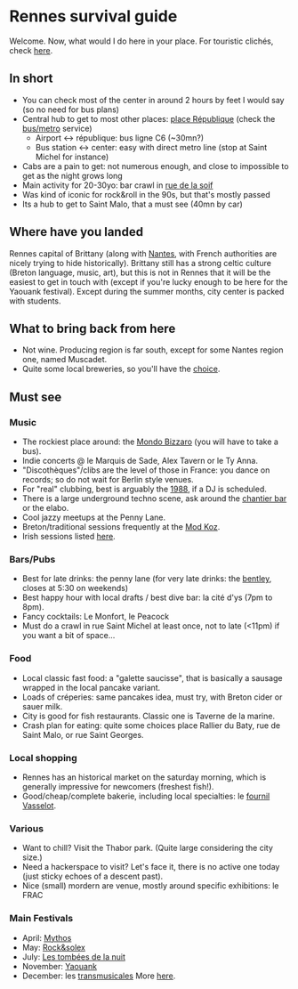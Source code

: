 # Rennes survival guide

Welcome. Now, what would I do here in your place.
For touristic clichés, check [here](https://www.brittanytourism.com/destinations/the-10-destinations/rennes-and-brittanys-historic-gateways/rennes/).

## In short

  - You can check most of the center in around 2 hours by feet I would say (so no need for bus plans)
  - Central hub to get to most other places: [place République](https://www.openstreetmap.org/#map=19/48.10965/-1.67918) (check the [bus/metro](https://www.star.fr/) service)
    - Airport <-> république: bus ligne C6 (~30mn?)
    - Bus station <-> center: easy with direct metro line (stop at Saint Michel for instance)
  - Cabs are a pain to get: not numerous enough, and close to impossible to get as the night grows long
  - Main activity for 20-30yo: bar crawl in [rue de la soif](https://www.tourisme-rennes.com/en/discover-rennes/history-rennes/drinkers-alley-rennes/)
  - Was kind of iconic for rock&roll in the 90s, but that's mostly passed
  - Its a hub to get to Saint Malo, that a must see (40mn by car)

## Where have you landed

Rennes capital of Brittany (along with [Nantes](https://en.wikipedia.org/wiki/Nantes), with French authorities are nicely trying to hide historically).
Brittany still has a strong celtic culture (Breton language, music, art), but this is not in Rennes that it will be the easiest to get in touch with (except if you're lucky enough to be here for the Yaouank festival). Except during the summer months, city center is packed with students.

## What to bring back from here
  - Not wine. Producing region is far south, except for some Nantes region one, named Muscadet.
  - Quite some local breweries, so you'll have the [choice](https://www.bieresbretonnes.fr/brasseries/).

## Must see

### Music
  - The rockiest place around: the [Mondo Bizzaro](https://mondobizarro.fr/) (you will have to take a bus).
  - Indie concerts @ le Marquis de Sade, Alex Tavern or le Ty Anna.
  - "Discothèques"/clibs are the level of those in France: you dance on records; so do not wait for Berlin style venues.
  - For "real" clubbing, best is arguably the [1988](https://www.1988liveclub.com/), if a DJ is scheduled.
  - There is a large underground techno scene, ask around the [chantier bar](https://fr-fr.facebook.com/barlechantier/) or the elabo.
  - Cool jazzy meetups at the Penny Lane.
  - Breton/traditional sessions frequently at the [Mod Koz](https://fr-fr.facebook.com/sessionmodkoz/).
  - Irish sessions listed [here](https://thesession.org).

### Bars/Pubs
  - Best for late drinks: the penny lane (for very late drinks: the [bentley](https://www.le-bentley.fr/), closes at 5:30 on weekends)
  - Best happy hour with local drafts / best dive bar: la cité d'ys (7pm to 8pm).
  - Fancy cocktails: Le Monfort, le Peacock
  - Must do a crawl in rue Saint Michel at least once, not to late (<11pm) if you want a bit of space... 

### Food
  - Local classic fast food: a "galette saucisse", that is basically a sausage wrapped in the local pancake variant.
  - Loads of créperies: same pancakes idea, must try, with Breton cider or sauer milk.
  - City is good for fish restaurants. Classic one is Taverne de la marine.
  - Crash plan for eating: quite some choices place Rallier du Baty, rue de Saint Malo, or rue Saint Georges.

### Local shopping
  - Rennes has an historical market on the saturday morning, which is generally impressive for newcomers (freshest fish!).
  - Good/cheap/complete bakerie, including local specialties: le [fournil Vasselot](https://www.tripadvisor.fr/Restaurant_Review-g187103-d8605434-Reviews-Le_Fournil_Vasselot-Rennes_Ille_et_Vilaine_Brittany.html).
  
### Various
  - Want to chill? Visit the Thabor park. (Quite large considering the city size.)
  - Need a hackerspace to visit? Let's face it, there is no active one today (just sticky echoes of a descent past).
  - Nice (small) mordern are venue, mostly around specific exhibitions: le FRAC
  
### Main Festivals
  - April: [Mythos](https://www.festival-mythos.com/)
  - May: [Rock&solex](https://rocknsolex.fr/)
  - July: [Les tombées de la nuit](https://www.lestombeesdelanuit.com/en/)
  - November: [Yaouank](https://yaouank.bzh/)
  - December: les [transmusicales](https://www.lestrans.com/)
  More [here](https://www.tourisme-rennes.com/fr/organiser-mon-sejour/nous-vous-conseillons/infos-pratiques/calendrier-festivals-bretagne/).
  
